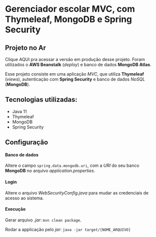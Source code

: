 # Gerenciador escolar MVC, com Thymeleaf, MongoDB e Spring Security

## Projeto no Ar
Clique AQUI pra acessar a versão em produção desse projeto. Foram utilizados o **AWS Beanstalk** (*deploy*) e banco de dados **MongoDB Atlas**. 

Esse projeto consiste em uma aplicação *MVC*, que utiliza **Thymeleaf** (*views*), autenticação com **Spring Security** e banco de dados *NoSQL* (**MongoDB**).

## Tecnologias utilizadas:

* Java 11
* Thymeleaf 
* MongoDB
* Spring Security

## Configuração

#### Banco de dados
Altere o campo `spring.data.mongodb.uri`, com a *URI* do seu banco **MongoDB** no arquivo *application.properties*.

#### Login
Altere o arquivo *WebSecurityConfig.java* para mudar as credenciais de acesso ao sistema.

#### Execução
Gerar arquivo *.jar*: `mvn clean package`.

Rodar a applicação pelo *jar*:
`java -jar target/[NOME_ARQUIVO]`  

